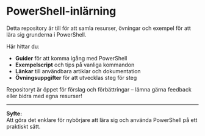 # PowerShell-inlärning

Detta repository är till för att samla resurser, övningar och exempel för att lära sig grunderna i PowerShell.

Här hittar du:
- **Guider** för att komma igång med PowerShell
- **Exempelscript** och tips på vanliga kommandon
- **Länkar** till användbara artiklar och dokumentation
- **Övningsuppgifter** för att utvecklas steg för steg

Repositoryt är öppet för förslag och förbättringar – lämna gärna feedback eller bidra med egna resurser!

---
**Syfte:**  
Att göra det enklare för nybörjare att lära sig och använda PowerShell på ett praktiskt sätt.
